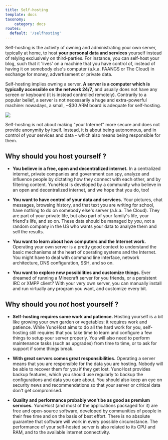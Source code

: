 ```yaml
---
title: Self-hosting
template: docs
taxonomy:
    category: docs
routes:
  default: '/selfhosting'
---
```


Self-hosting is the activity of owning and administrating your own server, typically at home, to host **your personal data and services** yourself instead of relying exclusively on third-parties. For instance, you can self-host your blog, such that it 'lives' on a machine that you have control of, instead of having it on somebody else's computer (a.k.a. FAANGS or The Cloud) in exchange for money, advertisement or private data.

Self-hosting implies owning a server. **A server is a computer which is typically accessible on the network 24/7**, and usually does not have any screen or keyboard (it is instead controlled remotely). Contrarily to a popular belief, a server is not necessarily a huge and extra-powerful machine: nowadays, a small, ~$30 ARM board is adequate for self-hosting.

![](image://internet_topologies.png)

Self-hosting is not about making "your Internet" more secure and does not provide anonymity by itself. Instead, it is about being autonomous, and in control of your services and data - which also means being responsible for them.

## Why should you host yourself ?

- **You believe in a free, open and decentralized internet.** In a centralized internet, private companies and government can spy, analyze and influence people by dictating how they connect with each other, and by filtering content. YunoHost is developed by a community who believe in an open and decentralized internet, and we hope that you do, too!

- **You want to have control of your data and services.** Your pictures, chat messages, browsing history, and that text you are writing for school, have nothing to do on somebody else's server (a.k.a. The Cloud). They are part of your private life, but also part of your family's life, your friend's life, and so on. These data should be managed by *you*, not a random company in the US who wants your data to analyze them and sell the results.

- **You want to learn about how computers and the Internet work.** Operating your own server is a pretty good context to understand the basic mechanisms at the heart of operating systems and the Internet. You might have to deal with command line interface, network architecture, DNS configuration, SSH, and so on.

- **You want to explore new possibilities and customize things.** Ever dreamed of running a Minecraft server for you friends, or a persistent IRC or XMPP client? With your very own server, you can manually install and run virtually any program you want, and customize every bit.

## Why should you *not* host yourself ?

- **Self-hosting requires some work and patience.** Hosting yourself is a bit like growing your own garden or vegetables: it requires work and patience. While YunoHost aims to do all the hard work for you, self-hosting still requires that you take time to learn and configure a few things to setup your server properly. You will also need to perform maintenance tasks (such as upgrades) from time to time, or to ask for support if some things break.

- **With great servers comes great responsibilities.** Operating a server means that you are responsible for the data you are hosting. Nobody will be able to recover them for you if they get lost. YunoHost provides backup features, which you should use regularly to backup the configurations and data you care about. You should also keep an eye on security news and recommendations so that your server or critical data don't get compromised.

- **Quality and performance probably won't be as good as premium services.** YunoHost (and most of the applications packaged for it) are free and open-source software, developed by communities of people in their free time and on the basis of best effort. There is no absolute guarantee that software will work in every possible circumstance. The performance of your self-hosted server is also related to its CPU and RAM, and to the available internet connectivity.
